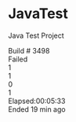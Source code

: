 JavaTest
========

Java Test Project

<link rel="stylesheet" type="text/css" href="http://cloudboxonline.cloudmunch.com/cmdashboard/css/reset.css">
<link rel="stylesheet" type="text/css" href="http://cloudboxonline.cloudmunch.com/cmdashboard/css/960.css">
<link rel="stylesheet" type="text/css" href="http://cloudboxonline.cloudmunch.com/cmdashboard/css/forms.css">
<link rel="stylesheet" type="text/css" href="http://cloudboxonline.cloudmunch.com/cmdashboard/css/global.css">

<div class="buildBlock"><div class="buildStatic"><div class="glow floatLeft reddish"></div><div class="floatLeft"><div class="buildNo">Build # <span id="buildno">3498</span></div><div class="stepText">Failed</div></div><div class="floatRight buildDataText munchers" title="&lt;strong&gt;1 muncher&lt;/strong&gt;&lt;br/&gt;pradoshtnair">1</div><div class="floatRight buildDataText defects" title="&lt;strong&gt;1 defect&lt;/strong&gt;&lt;br/&gt;S-00021">1</div><div class="floatRight buildDataText stories" title="&lt;strong&gt;0 stories&lt;/strong&gt;">0</div><div class="floatRight buildDataText changes" title="&lt;strong&gt;1 change (in 1 file)&lt;/strong&gt;&lt;br/&gt;(EDIT)CloudBox/InitData/cbapp.json">1</div></div><div class="buildProgressBar"><div class="buildStep floatLeft success" title="&lt;strong&gt;SCMCheckOut&lt;/strong&gt;&lt;br/&gt;Success&lt;br/&gt; &lt;I&gt;OK&lt;/I&gt;" style="width: 12px; "></div><div class="buildStep floatLeft success" title="&lt;strong&gt;Run ANT Build Scripts&lt;/strong&gt;&lt;br/&gt;Success&lt;br/&gt; &lt;I&gt;OK&lt;/I&gt;" style="width: 12px; "></div><div class="buildStep floatLeft success" title="&lt;strong&gt;Java Runner&lt;/strong&gt;&lt;br/&gt;Success&lt;br/&gt; &lt;I&gt;OK&lt;/I&gt;" style="width: 12px; "></div><div class="buildStep floatLeft success" title="&lt;strong&gt;Java Check Style For Eclipse Plugin&lt;/strong&gt;&lt;br/&gt;Success&lt;br/&gt; &lt;I&gt;3214 Instances&lt;/I&gt;" style="width: 12px; "></div><div class="buildStep floatLeft success" title="&lt;strong&gt;PHP Code Sniffer&lt;/strong&gt;&lt;br/&gt;Success&lt;br/&gt; &lt;I&gt;1092 Instances&lt;/I&gt;" style="width: 12px; "></div><div class="buildStep floatLeft success" title="&lt;strong&gt;CPD for Incremental Code&lt;/strong&gt;&lt;br/&gt;Success&lt;br/&gt; &lt;I&gt;0 Instances&lt;/I&gt;" style="width: 12px; "></div><div class="buildStep floatLeft success" title="&lt;strong&gt;build&lt;/strong&gt;&lt;br/&gt;Success&lt;br/&gt; &lt;I&gt;OK&lt;/I&gt;" style="width: 12px; "></div><div class="buildStep floatLeft success" title="&lt;strong&gt;Create HPI Using Maven&lt;/strong&gt;&lt;br/&gt;Success&lt;br/&gt; &lt;I&gt;OK&lt;/I&gt;" style="width: 12px; "></div><div class="buildStep floatLeft success" title="&lt;strong&gt;HPI System Test Using Maven&lt;/strong&gt;&lt;br/&gt;Success&lt;br/&gt; &lt;I&gt;OK&lt;/I&gt;" style="width: 12px; "></div><div class="buildStep floatLeft success" title="&lt;strong&gt;SystemTests&lt;/strong&gt;&lt;br/&gt;Success&lt;br/&gt; &lt;I&gt;100% (14/14 Tests Passed)&lt;/I&gt;" style="width: 12px; "></div><div class="buildStep floatLeft failed" title="&lt;strong&gt;SystemTestCoverage&lt;/strong&gt;&lt;br/&gt;Failed&lt;br/&gt; &lt;I&gt;29.01% (1679/5788 Lines Covered)&lt;/I&gt;" style="width: 12px; "></div><div class="buildStep floatLeft success" title="&lt;strong&gt;Build CBApp&lt;/strong&gt;&lt;br/&gt;Success&lt;br/&gt; &lt;I&gt;OK&lt;/I&gt;" style="width: 12px; "></div><div class="buildStep floatLeft success" title="&lt;strong&gt;runUnitTest&lt;/strong&gt;&lt;br/&gt;Success&lt;br/&gt; &lt;I&gt;100% (70/70 Tests Passed)&lt;/I&gt;" style="width: 12px; "></div><div class="buildStep floatLeft success" title="&lt;strong&gt;Coverage For Unit Tests&lt;/strong&gt;&lt;br/&gt;Success&lt;br/&gt; &lt;I&gt;7.01% (406/5788 Lines Covered)&lt;/I&gt;" style="width: 12px; "></div><div class="buildStep floatLeft success" title="&lt;strong&gt;CPD For Eclipse&lt;/strong&gt;&lt;br/&gt;Success&lt;br/&gt; &lt;I&gt;6 Instances&lt;/I&gt;" style="width: 12px; "></div><div class="buildStep floatLeft success" title="&lt;strong&gt;CPD for Jenkins Plugin&lt;/strong&gt;&lt;br/&gt;Success&lt;br/&gt; &lt;I&gt;16 Instances&lt;/I&gt;" style="width: 12px; "></div><div class="buildStep floatLeft failed" title="&lt;strong&gt;CPD for CBApps&lt;/strong&gt;&lt;br/&gt;Failed&lt;br/&gt; &lt;I&gt;NotAvailable&lt;/I&gt;" style="width: 12px; "></div><div class="buildStep floatLeft success" title="&lt;strong&gt;PMD ON Dashboard&lt;/strong&gt;&lt;br/&gt;Success&lt;br/&gt; &lt;I&gt;562 Instances&lt;/I&gt;" style="width: 12px; "></div><div class="buildStep floatLeft success" title="&lt;strong&gt;PMD for Eclipse&lt;/strong&gt;&lt;br/&gt;Success&lt;br/&gt; &lt;I&gt;OK&lt;/I&gt;" style="width: 12px; "></div><div class="buildStep floatLeft success" title="&lt;strong&gt;PMD for Jenkins Plugin&lt;/strong&gt;&lt;br/&gt;Success&lt;br/&gt; &lt;I&gt;188 Instances&lt;/I&gt;" style="width: 12px; "></div><div class="buildStep floatLeft success" title="&lt;strong&gt;Incremental PMD&lt;/strong&gt;&lt;br/&gt;Success&lt;br/&gt; &lt;I&gt;OK&lt;/I&gt;" style="width: 12px; "></div><div class="buildStep floatLeft success" title="&lt;strong&gt;PMD for CBApps&lt;/strong&gt;&lt;br/&gt;Success&lt;br/&gt; &lt;I&gt;1336 Instances&lt;/I&gt;" style="width: 12px; "></div></div><div class="buildDynamic"><div class="floatLeft buildDataText padding5">Elapsed:00:05:33</div><div class="floatLeft buildDataText buildDataTextFixed padding5" title=" 19 min ">Ended  19 min  ago</div><div class="floatRight buildDetails"></div><div style="display:none" id="Started">2012-11-20 06:27:34</div></div></div>